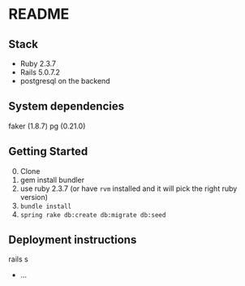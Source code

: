 # README

Stack
-----

* Ruby 2.3.7
* Rails 5.0.7.2
* postgresql on the backend

System dependencies
-------------------

faker (1.8.7)
pg (0.21.0)

Getting Started
---------------

0. Clone
0. gem install bundler
0. use ruby 2.3.7 (or have `rvm` installed and it will pick the right ruby version)
0. `bundle install`
0. `spring rake db:create db:migrate db:seed`

Deployment instructions
-----------------------

rails s

* ...
